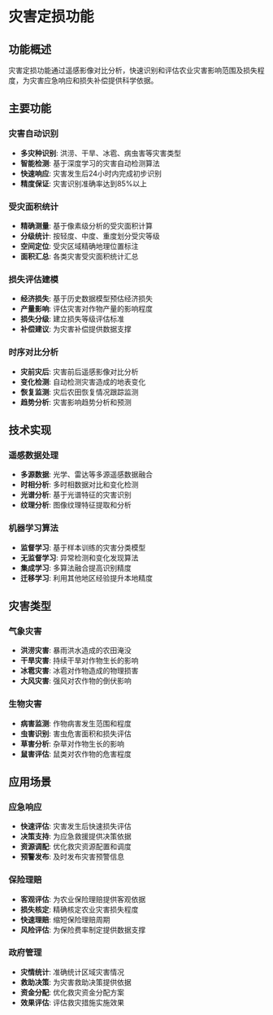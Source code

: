 # 灾害定损功能

## 功能概述

灾害定损功能通过遥感影像对比分析，快速识别和评估农业灾害影响范围及损失程度，为灾害应急响应和损失补偿提供科学依据。

## 主要功能

### 灾害自动识别
* **多灾种识别**: 洪涝、干旱、冰雹、病虫害等灾害类型
* **智能检测**: 基于深度学习的灾害自动检测算法
* **快速响应**: 灾害发生后24小时内完成初步识别
* **精度保证**: 灾害识别准确率达到85%以上

### 受灾面积统计
* **精确测量**: 基于像素级分析的受灾面积计算
* **分级统计**: 按轻度、中度、重度划分受灾等级
* **空间定位**: 受灾区域精确地理位置标注
* **面积汇总**: 各类灾害受灾面积统计汇总

### 损失评估建模
* **经济损失**: 基于历史数据模型预估经济损失
* **产量影响**: 评估灾害对作物产量的影响程度
* **损失分级**: 建立损失等级评估标准
* **补偿建议**: 为灾害补偿提供数据支撑

### 时序对比分析
* **灾前灾后**: 灾害前后遥感影像对比分析
* **变化检测**: 自动检测灾害造成的地表变化
* **恢复监测**: 灾后农田恢复情况跟踪监测
* **趋势分析**: 灾害影响趋势分析和预测

## 技术实现

### 遥感数据处理
* **多源数据**: 光学、雷达等多源遥感数据融合
* **时相分析**: 多时相数据对比和变化检测
* **光谱分析**: 基于光谱特征的灾害识别
* **纹理分析**: 图像纹理特征提取和分析

### 机器学习算法
* **监督学习**: 基于样本训练的灾害分类模型
* **无监督学习**: 异常检测和变化发现算法
* **集成学习**: 多算法融合提高识别精度
* **迁移学习**: 利用其他地区经验提升本地精度

## 灾害类型

### 气象灾害
* **洪涝灾害**: 暴雨洪水造成的农田淹没
* **干旱灾害**: 持续干旱对作物生长的影响
* **冰雹灾害**: 冰雹对作物造成的物理损害
* **大风灾害**: 强风对农作物的倒伏影响

### 生物灾害
* **病害监测**: 作物病害发生范围和程度
* **虫害识别**: 害虫危害面积和损失评估
* **草害分析**: 杂草对作物生长的影响
* **鼠害评估**: 鼠类对农作物的危害程度

## 应用场景

### 应急响应
* **快速评估**: 灾害发生后快速损失评估
* **决策支持**: 为应急救援提供决策依据
* **资源调配**: 优化救灾资源配置和调度
* **预警发布**: 及时发布灾害预警信息

### 保险理赔
* **客观评估**: 为农业保险理赔提供客观依据
* **损失核定**: 精确核定农业灾害损失程度
* **快速理赔**: 缩短保险理赔周期
* **风险评估**: 为保险费率制定提供数据支撑

### 政府管理
* **灾情统计**: 准确统计区域灾害情况
* **救助决策**: 为灾害救助决策提供依据
* **资金分配**: 优化救灾资金分配方案
* **效果评估**: 评估救灾措施实施效果